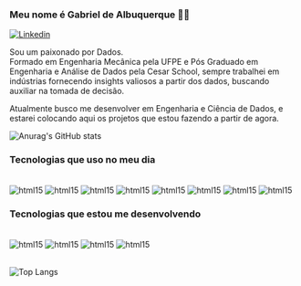 ### Meu nome é Gabriel de Albuquerque 🙋‍♂️ 
[![Linkedin](https://img.shields.io/badge/LinkedIn-0077B5?style=for-the-badge&logo=linkedin&logoColor=white)](https://www.linkedin.com/in/gabrieldealbuquerque/)

Sou um paixonado por Dados.  
Formado em Engenharia Mecânica pela UFPE e Pós Graduado em Engenharia e Análise de Dados pela Cesar School, sempre trabalhei em indústrias fornecendo insights valiosos a partir dos dados, buscando auxiliar na tomada de decisão.  

Atualmente busco me desenvolver em Engenharia e Ciência de Dados, e estarei colocando aqui os projetos que estou fazendo a partir de agora.

![Anurag's GitHub stats](https://github-readme-stats.vercel.app/api?username=Gabriel-albuq&show_icons=true&theme=tokyonight)

### Tecnologias que uso no meu dia

<div style="display: inline_block"><br/>
    <img align="center" alt="html15" src="https://img.shields.io/badge/power_bi-F2C811?style=for-the-badge&logo=powerbi&logoColor=black"/>
    <img align="center" alt="html15" src="https://img.shields.io/badge/Python-3776AB?style=for-the-badge&logo=python&logoColor=white"/>
    <img align="center" alt="html15" src="https://img.shields.io/badge/scikit--learn-%23F7931E.svg?style=for-the-badge&logo=scikit-learn&logoColor=white"/>
    <img align="center" alt="html15" src="https://img.shields.io/badge/TensorFlow-FF6F00?style=for-the-badge&logo=tensorflow&logoColor=white"/>
    <img align="center" alt="html15" src="https://img.shields.io/badge/opencv-%23white.svg?style=for-the-badge&logo=opencv&logoColor=white"/>
    <img align="center" alt="html15" src="https://img.shields.io/badge/Django-092E20?style=for-the-badge&logo=django&logoColor=white"/>
    <img align="center" alt="html15" src="https://img.shields.io/badge/DJANGO-REST-ff1709?style=for-the-badge&logo=django&logoColor=white&color=ff1709&labelColor=gray"/>
    <img align="center" alt="html15" src="https://img.shields.io/badge/R-276DC3?style=for-the-badge&logo=r&logoColor=white"/>

<div>

### Tecnologias que estou me desenvolvendo
<div style="display: inline_block"><br/>
    <img align="center" alt="html15" src="https://img.shields.io/badge/Apache%20Airflow-017CEE?style=for-the-badge&logo=Apache%20Airflow&logoColor=white"/>
    <img align="center" alt="html15" src="https://img.shields.io/badge/Apache%20Spark-FDEE21?style=flat-square&logo=apachespark&logoColor=black"/>
    <img align="center" alt="html15" src="https://img.shields.io/badge/Amazon_AWS-232F3E?style=for-the-badge&logo=amazon-aws&logoColor=white"/>
    <img align="center" alt="html15" src="https://img.shields.io/badge/PostgreSQL-316192?style=for-the-badge&logo=postgresql&logoColor=white"/>
<div><br>

![Top Langs](https://github-readme-stats.vercel.app/api/top-langs/?username=Gabriel-albuq&hide_progress=true)
